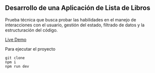 ## Desarrollo de una Aplicación de Lista de Libros

Prueba técnica que busca probar las habilidades en el manejo de interacciones con el usuario, gestión del estado, filtrado de datos y la estructuración del código.

[Live Demo](https://reading-list-ailin-glez.netlify.app/)

Para ejecutar el proyecto

```
git clone
npm i
npm run dev
```
